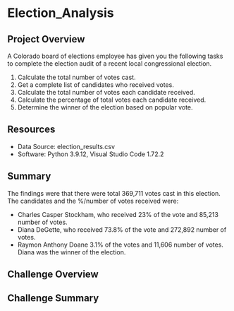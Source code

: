 # Election_Analysis

## Project Overview
A Colorado board of elections employee has given you the following tasks to complete the election audit of a recent local congressional election.

1. Calculate the total number of votes cast.
2. Get a complete list of candidates who received votes.
3. Calculate the total number of votes each candidate received.
4. Calculate the percentage of total votes each candidate received.
5. Determine the winner of the election based on popular vote.

## Resources
- Data Source: election_results.csv
- Software: Python 3.9.12, Visual Studio Code 1.72.2

## Summary
The findings were that there were total 369,711 votes cast in this election.
The candidates and the %/number of votes received were:
- Charles Casper Stockham, who received 23% of the vote and 85,213 number of votes.
- Diana DeGette, who received 73.8% of the vote and 272,892 number of votes.
- Raymon Anthony Doane 3.1% of the votes and 11,606 number of votes.
Diana was the winner of the election. 

## Challenge Overview

## Challenge Summary
